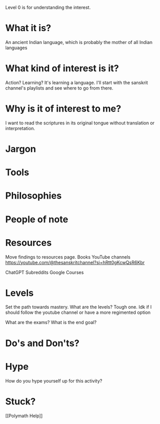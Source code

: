 Level 0 is for understanding the interest.

# What it is?
An ancient Indian language, which is probably the mother of all Indian languages

# What kind of interest is it?
Action? Learning? 
It's learning a language. I'll start with the sanskrit channel's playlists and see where to go from there.

# Why is it of interest to me?
I want to read the scriptures in its original tongue without translation or interpretation.

# Jargon


# Tools


# Philosophies 


# People of note


# Resources 
Move findings to resources page. 
Books
YouTube channels 
https://youtube.com/@thesanskritchannel?si=hRtt0gKcwQsR6Kbr

ChatGPT
Subreddits
Google
Courses 

# Levels
Set the path towards mastery. 
What are the levels? 
Tough one. Idk if I should follow the youtube channel or have a more regimented option 

What are the exams? 
What is the end goal?


# Do's and Don'ts?


# Hype
How do you hype yourself up for this activity?



# Stuck?
[[Polymath Help]]


